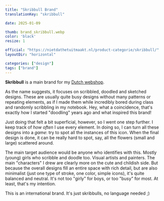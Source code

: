 ```yaml
---
title: "Skribbull Brand"
translationKey: "skribbull"

date: 2025-01-09

thumb: brand_skribbull.webp
color: 'black'
resize: 1

official: "https://nietdathetuitmaakt.nl/product-categorie/skribbull/"
layoutDir: "horizontal"

categories: ["design"]
tags: ["brand"]
---
```


**Skribbull** is a main brand for my [Dutch webshop](https://nietdathetuitmaakt.nl).

As the name suggests, it focuses on scribbled, doodled and sketched designs. These are usually quite busy designs without many patterns or repeating elements, as if I made them while incredibly bored during class and randomly scribbling in my notebook. Hey, what a coincidence, that's exactly how I started "doodling" years ago and what inspired this brand!

Just doing that felt a bit superficial, however, so I went one step further. I keep track of _how often_ I use every element. In doing so, I can turn all these designs into a _game_: try to spot all the instances of this icon. When the final design is done, it can be really hard to spot, say, all the flowers (small and large) scattered around.

The main target audience would be anyone who identifies with this. Mostly (young) girls who scribble and doodle too. Visual artists and painters. The main "characters" I drew are clearly more on the cute and childish side. But because the overall designs fill an entire space with rich detail, but are also minimalist (just one type of stroke, one color, simple icons), it's quite balanced and neutral. It's not too "girly" for boys, or too "busy" for most. At least, that's my intention.

This is an international brand. It's just skribbulls, no language needed ;)
